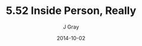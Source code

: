 ---
title: '5.52 Inside Person, Really'
alt: 'Mysteries of the Arcana'
date: '2014-10-02'
author: 'J Gray'
artist: 'Keira'
chapter: '5 Inn Trouble'
filler: false
---